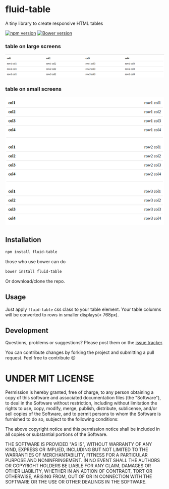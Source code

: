 # fluid-table

A tiny library to create responsive HTML tables

[![npm version](https://badge.fury.io/js/fluid-table.svg)](https://badge.fury.io/js/fluid-table)
[![Bower version](https://badge.fury.io/bo/fluid-table.svg)](https://badge.fury.io/bo/fluid-table)

### table on large screens
![screenshot](https://raw.githubusercontent.com/amalfra/fluid-table/master/examples/large-screenshot.png)
### table on small screens
![screenshot](https://raw.githubusercontent.com/amalfra/fluid-table/master/examples/small-screenshot.png)

## Installation
```sh
npm install fluid-table
```
those who use bower can do
```sh
bower install fluid-table
```
Or download/clone the repo.

## Usage
Just apply `fluid-table` css class to your table element. Your table columns will be converted to rows in smaller displays(< 768px).

## Development

Questions, problems or suggestions? Please post them on the [issue tracker](https://github.com/amalfra/fluid-table/issues). 

You can contribute changes by forking the project and submitting a pull request. Feel free to contribute :heart_eyes:

UNDER MIT LICENSE
=================

Permission is hereby granted, free of charge, to any person obtaining a copy of this software and associated documentation files (the "Software"), to deal in the Software without restriction, including without limitation the rights to use, copy, modify, merge, publish, distribute, sublicense, and/or sell copies of the Software, and to permit persons to whom the Software is furnished to do so, subject to the following conditions:

The above copyright notice and this permission notice shall be included in all copies or substantial portions of the Software.

THE SOFTWARE IS PROVIDED "AS IS", WITHOUT WARRANTY OF ANY KIND, EXPRESS OR IMPLIED, INCLUDING BUT NOT LIMITED TO THE WARRANTIES OF MERCHANTABILITY, FITNESS FOR A PARTICULAR PURPOSE AND NONINFRINGEMENT. IN NO EVENT SHALL THE AUTHORS OR COPYRIGHT HOLDERS BE LIABLE FOR ANY CLAIM, DAMAGES OR OTHER LIABILITY, WHETHER IN AN ACTION OF CONTRACT, TORT OR OTHERWISE, ARISING FROM, OUT OF OR IN CONNECTION WITH THE SOFTWARE OR THE USE OR OTHER DEALINGS IN THE SOFTWARE.